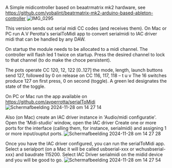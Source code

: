 A Simple midicontroller based on beaatrmatrix mk2 hardware, 
see https://github.com/yobalint/beatrmatrix-mk2-arduino-based-ableton-controller
![IMG_0295](https://github.com/user-attachments/assets/aabf711e-9434-4f4f-8d8d-82a4fd50828f)


This version sends out serial midi CC codes (and receives them). On Mac or PC run A.V Perotta's serialToMidi app to
convert serialmidi to IAC driver midi that can be handled by any DAW.

On startup the module needs to be allocated to a midi channel. The controller will flash led 1 twice on startup. 
Press the desired channel to lock to that channel (to do make the choce persistent).

The pots operate CC 120, 12, 122 [0..127]
the mode, length, launch buttons send 127, followed by 0 on release on CC 116, 117, 118  – t u v 
The 16 switches produce 127 on first press, 0 on second (toggle). A green led designates the state of the toggle.

On PC or Mac run the app available on https://github.com/avperrotta/serialToMidi
![Scherm­afbeelding 2024-11-28 om 14 27 14](https://github.com/user-attachments/assets/33a88a1c-43b1-4c42-ac2d-0ad855f482d8)

Also (on Mac) create an IAC driver instance in 'Audio/midi configuratie'. Open the 'Midi-studio' window, open the IAC driver
Create one or more ports for the interface (calling them, for instance, serialmidi) and assigning 1 or more input/ouptut ports.
![Scherm­afbeelding 2024-11-28 om 14 27 28](https://github.com/user-attachments/assets/3dc09d2c-993c-43b8-a751-ce3a63ecf8ea)


Once you have the IAC driver configured, you can run the serialToMidi app. Select a serialport (on a Mac it will be called usbserial-xxx or wchusbserial-xxx) and baudrate 115200. 
Select IAC Driver serialmidi on the midid device and you will be good to go.
![Scherm­afbeelding 2024-11-28 om 14 27 54](https://github.com/user-attachments/assets/2ffa4e3d-4e0a-4737-bdfc-1dacb502689e)
